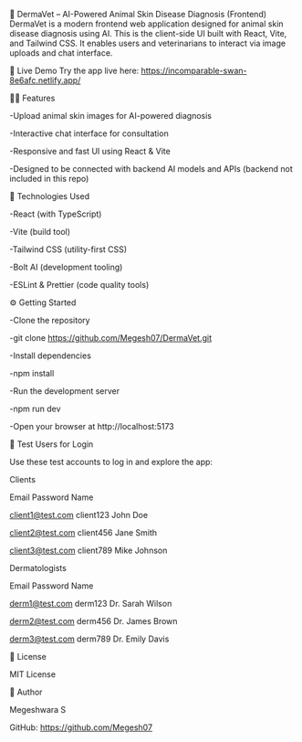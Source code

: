 🐾 DermaVet – AI-Powered Animal Skin Disease Diagnosis (Frontend)
DermaVet is a modern frontend web application designed for animal skin disease diagnosis using AI.
This is the client-side UI built with React, Vite, and Tailwind CSS. It enables users and veterinarians to interact via image uploads and chat interface.

🚀 Live Demo
Try the app live here:
https://incomparable-swan-8e6afc.netlify.app/

🧑‍💻 Features

-Upload animal skin images for AI-powered diagnosis

-Interactive chat interface for consultation

-Responsive and fast UI using React & Vite

-Designed to be connected with backend AI models and APIs (backend not included in this repo)

🔧 Technologies Used

-React (with TypeScript)

-Vite (build tool)

-Tailwind CSS (utility-first CSS)

-Bolt AI (development tooling)

-ESLint & Prettier (code quality tools)

⚙️ Getting Started

-Clone the repository

-git clone https://github.com/Megesh07/DermaVet.git

-Install dependencies

-npm install

-Run the development server

-npm run dev

-Open your browser at http://localhost:5173

🧪 Test Users for Login

Use these test accounts to log in and explore the app:

Clients

Email	            Password	Name

client1@test.com	client123	John Doe

client2@test.com	client456	Jane Smith

client3@test.com	client789	Mike Johnson

Dermatologists

Email	          Password	Name

derm1@test.com	derm123	  Dr. Sarah Wilson

derm2@test.com	derm456	  Dr. James Brown

derm3@test.com	derm789	  Dr. Emily Davis

📄 License

MIT License

👤 Author

Megeshwara S

GitHub: https://github.com/Megesh07


